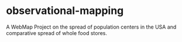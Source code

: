 # observational-mapping
A WebMap Project on the spread of population centers in the USA and comparative spread of whole food stores.
